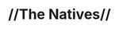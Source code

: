 ---
pid: pt337
title: "//The Natives//"
location_transcription: Penn Treaty Park
coordinates: "[-75.128071821673, 39.965862757602]"
zipcode: '19142'
gen_neighborhood: Southwest Philadelphia
neighborhood: Elmwood,Southwest Philadelphia
outside_phl: 
age: '17'
age_range: 13-19
instagram: 
image_file_name: pt_337.jpg
proposal_transcription: |-
  Native Statues
  Taino People
  Mohawk People
topic: Latinx,Native Americans,Race Ethnicity
topic_summary: 0, 0, 0
type: Sculpture Statue
keywords_other: 
credit: 
image_labels: 
twitter: 
facebook: 
permalink: "/monuments/pt337/"
layout: item-page
---